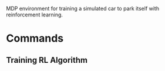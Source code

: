 MDP environment for training a simulated car to park itself with reinforcement learning.

# Commands

## Training RL Algorithm
